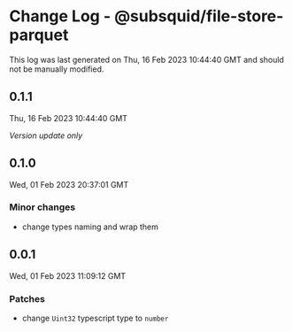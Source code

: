 # Change Log - @subsquid/file-store-parquet

This log was last generated on Thu, 16 Feb 2023 10:44:40 GMT and should not be manually modified.

## 0.1.1
Thu, 16 Feb 2023 10:44:40 GMT

_Version update only_

## 0.1.0
Wed, 01 Feb 2023 20:37:01 GMT

### Minor changes

- change types naming and wrap them

## 0.0.1
Wed, 01 Feb 2023 11:09:12 GMT

### Patches

- change `Uint32` typescript type to `number`

